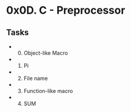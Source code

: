 # 0x0D. C - Preprocessor
## Tasks
* 0. Object-like Macro
* 1. Pi
* 2. File name
* 3. Function-like macro
* 4. SUM
